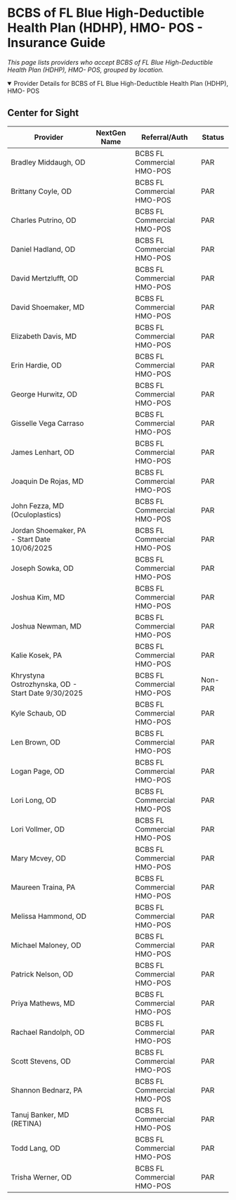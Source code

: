 # BCBS of FL Blue High-Deductible Health Plan (HDHP), HMO- POS - Insurance Guide

*This page lists providers who accept BCBS of FL Blue High-Deductible Health Plan (HDHP), HMO- POS, grouped by location.*

<details open><summary>Provider Details for BCBS of FL Blue High-Deductible Health Plan (HDHP), HMO- POS</summary>

## Center for Sight

| Provider | NextGen Name | Referral/Auth | Status |
|----------|-------------|--------------|--------|
| Bradley Middaugh, OD |  | BCBS FL Commercial HMO-POS | PAR |
| Brittany Coyle, OD |  | BCBS FL Commercial HMO-POS | PAR |
| Charles Putrino, OD |  | BCBS FL Commercial HMO-POS | PAR |
| Daniel Hadland, OD |  | BCBS FL Commercial HMO-POS | PAR |
| David Mertzlufft, OD |  | BCBS FL Commercial HMO-POS | PAR |
| David Shoemaker, MD |  | BCBS FL Commercial HMO-POS | PAR |
| Elizabeth Davis, MD |  | BCBS FL Commercial HMO-POS | PAR |
| Erin Hardie, OD |  | BCBS FL Commercial HMO-POS | PAR |
| George Hurwitz, OD |  | BCBS FL Commercial HMO-POS | PAR |
| Gisselle Vega Carraso |  | BCBS FL Commercial HMO-POS | PAR |
| James Lenhart, OD |  | BCBS FL Commercial HMO-POS | PAR |
| Joaquin De Rojas, MD |  | BCBS FL Commercial HMO-POS | PAR |
| John Fezza, MD (Oculoplastics) |  | BCBS FL Commercial HMO-POS | PAR |
| Jordan Shoemaker, PA - Start Date 10/06/2025 |  | BCBS FL Commercial HMO-POS | PAR |
| Joseph Sowka, OD |  | BCBS FL Commercial HMO-POS | PAR |
| Joshua Kim, MD |  | BCBS FL Commercial HMO-POS | PAR |
| Joshua Newman, MD |  | BCBS FL Commercial HMO-POS | PAR |
| Kalie Kosek, PA |  | BCBS FL Commercial HMO-POS | PAR |
| Khrystyna Ostrozhynska, OD - Start Date 9/30/2025 |  | BCBS FL Commercial HMO-POS | Non-PAR |
| Kyle Schaub, OD |  | BCBS FL Commercial HMO-POS | PAR |
| Len Brown, OD |  | BCBS FL Commercial HMO-POS | PAR |
| Logan Page, OD |  | BCBS FL Commercial HMO-POS | PAR |
| Lori Long, OD |  | BCBS FL Commercial HMO-POS | PAR |
| Lori Vollmer, OD |  | BCBS FL Commercial HMO-POS | PAR |
| Mary Mcvey, OD |  | BCBS FL Commercial HMO-POS | PAR |
| Maureen Traina, PA |  | BCBS FL Commercial HMO-POS | PAR |
| Melissa Hammond, OD |  | BCBS FL Commercial HMO-POS | PAR |
| Michael Maloney, OD |  | BCBS FL Commercial HMO-POS | PAR |
| Patrick Nelson, OD |  | BCBS FL Commercial HMO-POS | PAR |
| Priya Mathews, MD |  | BCBS FL Commercial HMO-POS | PAR |
| Rachael Randolph, OD |  | BCBS FL Commercial HMO-POS | PAR |
| Scott Stevens, OD |  | BCBS FL Commercial HMO-POS | PAR |
| Shannon Bednarz, PA |  | BCBS FL Commercial HMO-POS | PAR |
| Tanuj Banker, MD (RETINA) |  | BCBS FL Commercial HMO-POS | PAR |
| Todd Lang, OD |  | BCBS FL Commercial HMO-POS | PAR |
| Trisha Werner, OD |  | BCBS FL Commercial HMO-POS | PAR |

</details>


